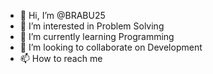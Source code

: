 - 👋 Hi, I’m @BRABU25
- 👀 I’m interested in Problem Solving
- 🌱 I’m currently learning Programming
- 💞️ I’m looking to collaborate on Development
- 📫 How to reach me 

<!---
BRABU25/BRABU25 is a ✨ special ✨ repository because its `README.md` (this file) appears on your GitHub profile.
You can click the Preview link to take a look at your changes.
--->
